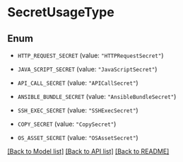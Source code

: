 # SecretUsageType

## Enum


* `HTTP_REQUEST_SECRET` (value: `"HTTPRequestSecret"`)

* `JAVA_SCRIPT_SECRET` (value: `"JavaScriptSecret"`)

* `API_CALL_SECRET` (value: `"APICallSecret"`)

* `ANSIBLE_BUNDLE_SECRET` (value: `"AnsibleBundleSecret"`)

* `SSH_EXEC_SECRET` (value: `"SSHExecSecret"`)

* `COPY_SECRET` (value: `"CopySecret"`)

* `OS_ASSET_SECRET` (value: `"OSAssetSecret"`)


[[Back to Model list]](../README.md#documentation-for-models) [[Back to API list]](../README.md#documentation-for-api-endpoints) [[Back to README]](../README.md)


